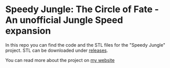# Speedy Jungle: The Circle of Fate - An unofficial Jungle Speed expansion

In this repo you can find the code and the STL files for the "Speedy Jungle" project. STL can be downloaded under [releases](https://github.com/llukad/speedy-jungle/releases).

You can read more about the project on [my website](https://derganc.eu/posts/2023-02-01-speedy_jungle/)
